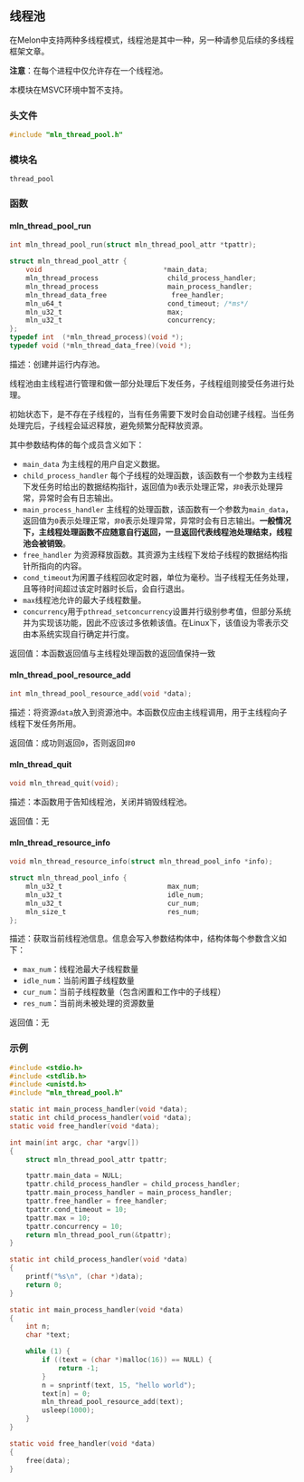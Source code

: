 ## 线程池

在Melon中支持两种多线程模式，线程池是其中一种，另一种请参见后续的多线程框架文章。

**注意**：在每个进程中仅允许存在一个线程池。

本模块在MSVC环境中暂不支持。



### 头文件

```c
#include "mln_thread_pool.h"
```



### 模块名

`thread_pool`



### 函数



#### mln_thread_pool_run

```c
int mln_thread_pool_run(struct mln_thread_pool_attr *tpattr);

struct mln_thread_pool_attr {
    void                              *main_data;
    mln_thread_process                 child_process_handler;
    mln_thread_process                 main_process_handler;
    mln_thread_data_free                free_handler;
    mln_u64_t                          cond_timeout; /*ms*/
    mln_u32_t                          max;
    mln_u32_t                          concurrency;
};
typedef int  (*mln_thread_process)(void *);
typedef void (*mln_thread_data_free)(void *);
```

描述：创建并运行内存池。

线程池由主线程进行管理和做一部分处理后下发任务，子线程组则接受任务进行处理。

初始状态下，是不存在子线程的，当有任务需要下发时会自动创建子线程。当任务处理完后，子线程会延迟释放，避免频繁分配释放资源。

其中参数结构体的每个成员含义如下：

- `main_data` 为主线程的用户自定义数据。
- `child_process_handler` 每个子线程的处理函数，该函数有一个参数为主线程下发任务时给出的数据结构指针，返回值为`0`表示处理正常，`非0`表示处理异常，异常时会有日志输出。
- `main_process_handler` 主线程的处理函数，该函数有一个参数为`main_data`，返回值为`0`表示处理正常，`非0`表示处理异常，异常时会有日志输出。**一般情况下，主线程处理函数不应随意自行返回，一旦返回代表线程池处理结束，线程池会被销毁**。
- `free_handler` 为资源释放函数。其资源为主线程下发给子线程的数据结构指针所指向的内容。
- `cond_timeout`为闲置子线程回收定时器，单位为毫秒。当子线程无任务处理，且等待时间超过该定时器时长后，会自行退出。
- `max`线程池允许的最大子线程数量。
- `concurrency`用于`pthread_setconcurrency`设置并行级别参考值，但部分系统并为实现该功能，因此不应该过多依赖该值。在Linux下，该值设为零表示交由本系统实现自行确定并行度。

返回值：本函数返回值与主线程处理函数的返回值保持一致



#### mln_thread_pool_resource_add

```c
int mln_thread_pool_resource_add(void *data);
```

描述：将资源`data`放入到资源池中。本函数仅应由主线程调用，用于主线程向子线程下发任务所用。

返回值：成功则返回`0`，否则返回`非0`



#### mln_thread_quit

```c
void mln_thread_quit(void);
```

描述：本函数用于告知线程池，关闭并销毁线程池。

返回值：无



#### mln_thread_resource_info

```c
void mln_thread_resource_info(struct mln_thread_pool_info *info);

struct mln_thread_pool_info {
    mln_u32_t                          max_num;
    mln_u32_t                          idle_num;
    mln_u32_t                          cur_num;
    mln_size_t                         res_num;
};
```

描述：获取当前线程池信息。信息会写入参数结构体中，结构体每个参数含义如下：

- `max_num`：线程池最大子线程数量
- `idle_num`：当前闲置子线程数量
- `cur_num`：当前子线程数量（包含闲置和工作中的子线程）
- `res_num`：当前尚未被处理的资源数量

返回值：无



### 示例

```c
#include <stdio.h>
#include <stdlib.h>
#include <unistd.h>
#include "mln_thread_pool.h"

static int main_process_handler(void *data);
static int child_process_handler(void *data);
static void free_handler(void *data);

int main(int argc, char *argv[])
{
    struct mln_thread_pool_attr tpattr;

    tpattr.main_data = NULL;
    tpattr.child_process_handler = child_process_handler;
    tpattr.main_process_handler = main_process_handler;
    tpattr.free_handler = free_handler;
    tpattr.cond_timeout = 10;
    tpattr.max = 10;
    tpattr.concurrency = 10;
    return mln_thread_pool_run(&tpattr);
}

static int child_process_handler(void *data)
{
    printf("%s\n", (char *)data);
    return 0;
}

static int main_process_handler(void *data)
{
    int n;
    char *text;

    while (1) {
        if ((text = (char *)malloc(16)) == NULL) {
            return -1;
        }
        n = snprintf(text, 15, "hello world");
        text[n] = 0;
        mln_thread_pool_resource_add(text);
        usleep(1000);
    }
}

static void free_handler(void *data)
{
    free(data);
}
```

